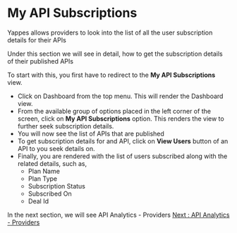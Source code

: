 My API Subscriptions
====================

Yappes allows providers to look into the list of all the user
subscription details for their APIs

Under this section we will see in detail, how to get the subscription
details of their published APIs

To start with this, you first have to redirect to the **My API
Subscriptions** view.

-   Click on Dashboard from the top menu. This will render the Dashboard
    view.
-   From the available group of options placed in the left corner of the
    screen, click on **My API Subscriptions** option. This renders the
    view to further seek subscription details.
-   You will now see the list of APIs that are published
-   To get subscription details for and API, click on **View Users**
    button of an API to you seek details on.
-   Finally, you are rendered with the list of users subscribed along
    with the related details, such as,
    -   Plan Name
    -   Plan Type
    -   Subscription Status
    -   Subscribed On
    -   Deal Id

In the next section, we will see API Analytics - Providers 
[Next : API Analytics - Providers](../APIAnalytics/api_analytics.md)
